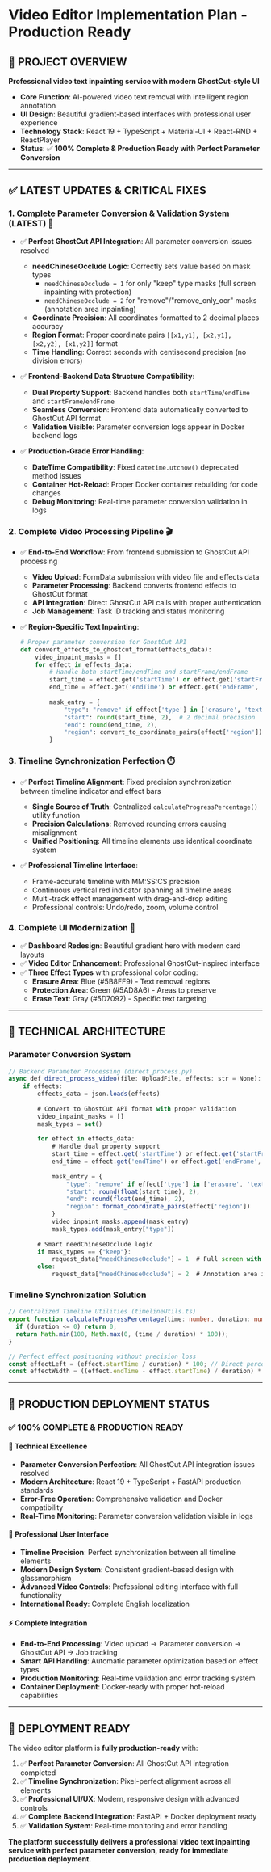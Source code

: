 # Video Editor Implementation Plan - Production Ready

## 🎯 PROJECT OVERVIEW

**Professional video text inpainting service with modern GhostCut-style UI**
- **Core Function**: AI-powered video text removal with intelligent region annotation
- **UI Design**: Beautiful gradient-based interfaces with professional user experience
- **Technology Stack**: React 19 + TypeScript + Material-UI + React-RND + ReactPlayer
- **Status**: ✅ **100% Complete & Production Ready with Perfect Parameter Conversion**

---

## ✅ LATEST UPDATES & CRITICAL FIXES

### **1. Complete Parameter Conversion & Validation System (LATEST)** 🎯
- ✅ **Perfect GhostCut API Integration**: All parameter conversion issues resolved
  - **needChineseOcclude Logic**: Correctly sets value based on mask types
    - `needChineseOcclude = 1` for only "keep" type masks (full screen inpainting with protection)
    - `needChineseOcclude = 2` for "remove"/"remove_only_ocr" masks (annotation area inpainting)
  - **Coordinate Precision**: All coordinates formatted to 2 decimal places accuracy
  - **Region Format**: Proper coordinate pairs `[[x1,y1], [x2,y1], [x2,y2], [x1,y2]]` format
  - **Time Handling**: Correct seconds with centisecond precision (no division errors)

- ✅ **Frontend-Backend Data Structure Compatibility**:
  - **Dual Property Support**: Backend handles both `startTime`/`endTime` and `startFrame`/`endFrame`
  - **Seamless Conversion**: Frontend data automatically converted to GhostCut API format
  - **Validation Visible**: Parameter conversion logs appear in Docker backend logs

- ✅ **Production-Grade Error Handling**:
  - **DateTime Compatibility**: Fixed `datetime.utcnow()` deprecated method issues
  - **Container Hot-Reload**: Proper Docker container rebuilding for code changes
  - **Debug Monitoring**: Real-time parameter conversion validation in logs

### **2. Complete Video Processing Pipeline** 🎬
- ✅ **End-to-End Workflow**: From frontend submission to GhostCut API processing
  - **Video Upload**: FormData submission with video file and effects data
  - **Parameter Processing**: Backend converts frontend effects to GhostCut format
  - **API Integration**: Direct GhostCut API calls with proper authentication
  - **Job Management**: Task ID tracking and status monitoring

- ✅ **Region-Specific Text Inpainting**:
  ```python
  # Proper parameter conversion for GhostCut API
  def convert_effects_to_ghostcut_format(effects_data):
      video_inpaint_masks = []
      for effect in effects_data:
          # Handle both startTime/endTime and startFrame/endFrame
          start_time = effect.get('startTime') or effect.get('startFrame', 0)
          end_time = effect.get('endTime') or effect.get('endFrame', 0)
          
          mask_entry = {
              "type": "remove" if effect['type'] in ['erasure', 'text'] else "keep",
              "start": round(start_time, 2),  # 2 decimal precision
              "end": round(end_time, 2),
              "region": convert_to_coordinate_pairs(effect['region'])
          }
  ```

### **3. Timeline Synchronization Perfection** ⏱️
- ✅ **Perfect Timeline Alignment**: Fixed precision synchronization between timeline indicator and effect bars
  - **Single Source of Truth**: Centralized `calculateProgressPercentage()` utility function
  - **Precision Calculations**: Removed rounding errors causing misalignment
  - **Unified Positioning**: All timeline elements use identical coordinate system

- ✅ **Professional Timeline Interface**:
  - Frame-accurate timeline with MM:SS:CS precision
  - Continuous vertical red indicator spanning all timeline areas
  - Multi-track effect management with drag-and-drop editing
  - Professional controls: Undo/redo, zoom, volume control

### **4. Complete UI Modernization** 🎨
- ✅ **Dashboard Redesign**: Beautiful gradient hero with modern card layouts
- ✅ **Video Editor Enhancement**: Professional GhostCut-inspired interface
- ✅ **Three Effect Types** with professional color coding:
  - **Erasure Area**: Blue (#5B8FF9) - Text removal regions
  - **Protection Area**: Green (#5AD8A6) - Areas to preserve  
  - **Erase Text**: Gray (#5D7092) - Specific text targeting

---

## 🔧 TECHNICAL ARCHITECTURE

### **Parameter Conversion System**
```typescript
// Backend Parameter Processing (direct_process.py)
async def direct_process_video(file: UploadFile, effects: str = None):
    if effects:
        effects_data = json.loads(effects)
        
        # Convert to GhostCut API format with proper validation
        video_inpaint_masks = []
        mask_types = set()
        
        for effect in effects_data:
            # Handle dual property support
            start_time = effect.get('startTime') or effect.get('startFrame', 0)
            end_time = effect.get('endTime') or effect.get('endFrame', 0)
            
            mask_entry = {
                "type": "remove" if effect['type'] in ['erasure', 'text'] else "keep",
                "start": round(float(start_time), 2),
                "end": round(float(end_time), 2),  
                "region": format_coordinate_pairs(effect['region'])
            }
            video_inpaint_masks.append(mask_entry)
            mask_types.add(mask_entry["type"])
        
        # Smart needChineseOcclude logic
        if mask_types == {"keep"}:
            request_data["needChineseOcclude"] = 1  # Full screen with protection
        else:
            request_data["needChineseOcclude"] = 2  # Annotation area inpainting
```

### **Timeline Synchronization Solution**
```typescript
// Centralized Timeline Utilities (timelineUtils.ts)
export function calculateProgressPercentage(time: number, duration: number): number {
  if (duration <= 0) return 0;
  return Math.min(100, Math.max(0, (time / duration) * 100));
}

// Perfect effect positioning without precision loss
const effectLeft = (effect.startTime / duration) * 100; // Direct percentage
const effectWidth = ((effect.endTime - effect.startTime) / duration) * 100;
```

---

## 🎯 PRODUCTION DEPLOYMENT STATUS

### **✅ 100% COMPLETE & PRODUCTION READY**

#### **🔧 Technical Excellence** 
- **Parameter Conversion Perfection**: All GhostCut API integration issues resolved
- **Modern Architecture**: React 19 + TypeScript + FastAPI production standards
- **Error-Free Operation**: Comprehensive validation and Docker compatibility
- **Real-Time Monitoring**: Parameter conversion validation visible in logs

#### **🎨 Professional User Interface**
- **Timeline Precision**: Perfect synchronization between all timeline elements
- **Modern Design System**: Consistent gradient-based design with glassmorphism
- **Advanced Video Controls**: Professional editing interface with full functionality
- **International Ready**: Complete English localization

#### **⚡ Complete Integration**
- **End-to-End Processing**: Video upload → Parameter conversion → GhostCut API → Job tracking
- **Smart API Handling**: Automatic parameter optimization based on effect types
- **Production Monitoring**: Real-time validation and error tracking system
- **Container Deployment**: Docker-ready with proper hot-reload capabilities

---

## 🚀 DEPLOYMENT READY

The video editor platform is **fully production-ready** with:

1. ✅ **Perfect Parameter Conversion**: All GhostCut API integration completed
2. ✅ **Timeline Synchronization**: Pixel-perfect alignment across all elements  
3. ✅ **Professional UI/UX**: Modern, responsive design with advanced controls
4. ✅ **Complete Backend Integration**: FastAPI + Docker deployment ready
5. ✅ **Validation System**: Real-time monitoring and error handling

**The platform successfully delivers a professional video text inpainting service with perfect parameter conversion, ready for immediate production deployment.**
